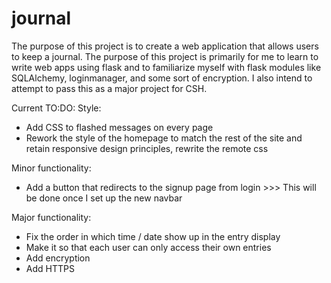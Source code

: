 # journal

The purpose of this project is to create a web application that allows users to keep a journal. The purpose of this project is primarily for me to learn to write web apps using flask and to familiarize myself with flask modules like SQLAlchemy, loginmanager, and some sort of encryption. I also intend to attempt to pass this as a major project for CSH. 

Current TO:DO:
Style:
* Add CSS to flashed messages on every page
* Rework the style of the homepage to match the rest of the site and retain responsive design principles, rewrite the remote css

Minor functionality:
* Add a button that redirects to the signup page from login >>> This will be done once I set up the new navbar



Major functionality:
* Fix the order in which time / date show up in the entry display
* Make it so that each user can only access their own entries
* Add encryption
* Add HTTPS
